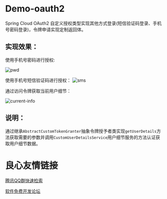 # Demo-oauth2

Spring Cloud OAuth2 自定义授权类型实现其他方式登录(短信验证码登录、手机号密码登录)，令牌申请实现定制返回体。

##  实现效果：

使用手机号密码进行授权:

![pwd](./data/pwd.png)

使用手机号短信验证码进行授权：
![sms](./data/sms.png)

通过访问令牌获取当前用户细节：

![current-info](./data/current-info.png)

##  说明：

通过继承`AbstractCustomTokenGranter`抽象令牌授予者类实现`getUserDetails`方法获取需要的参数并调用`CustomUserDetailsService`用户细节服务的方法认证获取用户细节数据。

 # 良心友情链接

[腾讯QQ群快速检索](http://u.720life.cn/s/8cf73f7c)

[软件免费开发论坛](http://u.720life.cn/s/bbb01dc0)